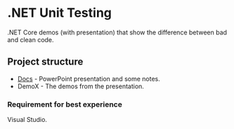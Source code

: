 # .NET Unit Testing
.NET Core demos (with presentation) that show the difference between bad and clean code.

## Project structure
- [Docs](https://github.com/MTrajK/dotnet-projects/tree/main/DotNet.CleanCode/Docs) - PowerPoint presentation and some notes.
- DemoX - The demos from the presentation.

### Requirement for best experience
Visual Studio.
